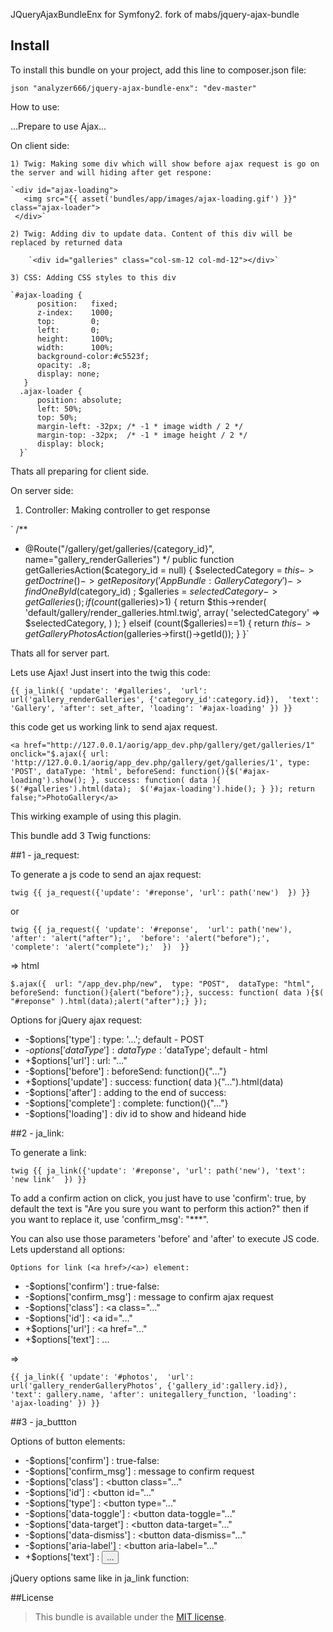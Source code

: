 JQueryAjaxBundleEnx for Symfony2.
fork of mabs/jquery-ajax-bundle

## Install
To install this bundle on your project, add this line to composer.json file:

`json
   "analyzer666/jquery-ajax-bundle-enx": "dev-master"`

How to use:

  ...Prepare to use Ajax...

  On client side:

    1) Twig: Making some div which will show before ajax request is go on the server and will hiding after get respone:

    `<div id="ajax-loading">
       <img src="{{ asset('bundles/app/images/ajax-loading.gif') }}" class="ajax-loader">
     </div>`

    2) Twig: Adding div to update data. Content of this div will be replaced by returned data

        `<div id="galleries" class="col-sm-12 col-md-12"></div>`

    3) CSS: Adding CSS styles to this div
    
    `#ajax-loading {  
          position:   fixed;
          z-index:    1000;
          top:        0;
          left:       0;
          height:     100%;
          width:      100%;
          background-color:#c5523f;
          opacity: .8;
          display: none;
       }
      .ajax-loader {
          position: absolute;
          left: 50%;
          top: 50%;
          margin-left: -32px; /* -1 * image width / 2 */
          margin-top: -32px;  /* -1 * image height / 2 */
          display: block;     
      }`

Thats all preparing for client side.

On server side:

1) Controller: Making controller to get response

` 
  /**
  * @Route("/gallery/get/galleries/{category_id}", name="gallery_renderGalleries")
  */
 public function getGalleriesAction($category_id = null)
    {
        $selectedCategory = $this->getDoctrine()
            ->getRepository('AppBundle:GalleryCategory')
            ->findOneById($category_id)
        ;
        $galleries = $selectedCategory->getGalleries();
        if (count($galleries)>1) {
            return $this->render(
                'default/gallery/render_galleries.html.twig', 
                array(
                    'selectedCategory' => $selectedCategory,
                )
            );
        } elseif (count($galleries)==1) {
           return $this->getGalleryPhotosAction($galleries->first()->getId());
        }
 }`

Thats all for server part.

Lets use Ajax! Just insert into the twig this code:

`{{ ja_link({
    'update': '#galleries', 
    'url': url('gallery_renderGalleries', {'category_id':category.id}), 
    'text': 'Gallery',
    'after': set_after,
    'loading': '#ajax-loading'
  }) }}`

  this code get us working link to send ajax request. 

`<a href="http://127.0.0.1/aorig/app_dev.php/gallery/get/galleries/1"
     onclick="$.ajax({
      url: 'http://127.0.0.1/aorig/app_dev.php/gallery/get/galleries/1',
      type: 'POST',
      dataType: 'html',
      beforeSend: function(){$('#ajax-loading').show(); },
      success: function( data ){ 
        $('#galleries').html(data); 
        $('#ajax-loading').hide(); }
      });
      return false;">PhotoGallery</a>`

This wirking example of using this plagin.

This bundle add 3 Twig functions:

##1 - ja_request:

  To generate a js code to send an ajax request:
  
`twig
  {{ ja_request({'update': '#reponse', 'url': path('new')  }) }}`
  
  or

`twig
{{
  ja_request({
    'update': '#reponse', 
    'url': path('new'), 
    'after': 'alert("after");', 
    'before': 'alert("before");', 
    'complete': 'alert("complete");'  }) 
}}`

  => html

`$.ajax({ 
    url: "/app_dev.php/new", 
    type: "POST", 
    dataType: "html",
    beforeSend: function(){alert("before");},
    success: function( data ){$( "#reponse" ).html(data);alert("after");}
  });`

  Options for jQuery ajax request:

*    -$options['type']          : type: '...'; default - POST
*    -$options['dataType']      : dataType: '$dataType'; default - html 
*    +$options['url']           : url: "..."
*    -$options['before']        : beforeSend: function(){"..."}
*    +$options['update']        : success: function( data ){"...").html(data)
*    -$options['after']         : adding to the end of success:
*    -$options['complete']      : complete: function(){"..."}
*    -$options['loading']       : div id to show and hideand hide

##2 - ja_link:

  To generate a link:
  
`twig
  {{ ja_link({'update': '#reponse', 'url': path('new'), 'text': 'new link'  }) }}`

  To add a confirm action on click, you just have to use 'confirm': true, by default the text is "Are you sure you want to perform this action?"
  then if you want to replace it, use 'confirm_msg': "***".

  You can also use those parameters 'before' and 'after' to execute JS code.
  Lets upderstand all options:

    Options for link (<a href>/<a>) element:

*   -$options['confirm']        : true-false:
*   -$options['confirm_msg']    : message to confirm ajax request
*   -$options['class']          : <a class="..."
*   -$options['id']             : <a id="..."
*   +$options['url']            : <a href="..."
*   +$options['text']           : <a>...</a>

=>

`{{ ja_link({
    'update': '#photos', 
    'url': url('gallery_renderGalleryPhotos', {'gallery_id':gallery.id}), 
    'text': gallery.name,
    'after': unitegallery_function,
    'loading': 'ajax-loading'
  }) }}`

##3 - ja_buttton

  Options of button elements:

*   -$options['confirm']        : true-false:
*   -$options['confirm_msg']    : message to confirm request
*   -$options['class']          : <button class="..."
*   -$options['id']             : <button id="..."
*   -$options['type']           : <button type="..."
*   -$options['data-toggle']    : <button data-toggle="..."
*   -$options['data-target']    : <button data-target="..."
*   -$options['data-dismiss']   : <button data-dismiss="..."
*   -$options['aria-label']     : <button aria-label="..."
*   +$options['text']           : <button>...</button>

jQuery options same like in ja_link function:

##License

>  This bundle is available under the [MIT license](LICENSE).
